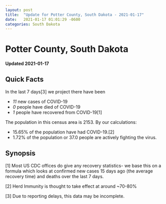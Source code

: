 ```yaml
---
layout: post
title:  "Update for Potter County, South Dakota - 2021-01-17"
date:   2021-01-17 01:01:29 -0600
categories: South Dakota
---
```


# Potter County, South Dakota
#### Updated 2021-01-17

## Quick Facts

In the last 7 days[3] we project there have been
- *11* new cases of COVID-19
- *0* people have died of COVID-19
- *1* people have recovered from COVID-19[1]

The population in this census area is 2153. By our calculations:
- 15.65% of the population have had COVID-19.[2]
- 1.72% of the population or 37.0 people are actively fighting the virus.

## Synopsis




[1] Most US CDC offices do give any recovery statistics- we base this on a formula which looks at confirmed new cases
15 days ago (the average recovery time) and deaths over the last 7 days.

[2] Herd Immunity is thought to take effect at around ~70-80%

[3] Due to reporting delays, this data may be incomplete.
 
    